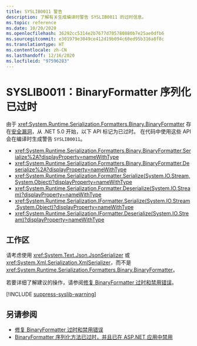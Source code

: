 ```yaml
---
title: SYSLIB0011 警告
description: 了解有关生成编译时警告 SYSLIB0011 的过时信息。
ms.topic: reference
ms.date: 10/20/2020
ms.openlocfilehash: 36292cc5314e2b7677d705780880b7e25ae0dfb6
ms.sourcegitcommit: e301979e3049ce412d19b094c60ed95b316a8f8c
ms.translationtype: HT
ms.contentlocale: zh-CN
ms.lasthandoff: 12/16/2020
ms.locfileid: "97596283"
---
```

# <a name="syslib0011-binaryformatter-serialization-is-obsolete"></a>SYSLIB0011：BinaryFormatter 序列化已过时

由于 <xref:System.Runtime.Serialization.Formatters.Binary.BinaryFormatter> 存在[安全漏洞](../../../standard/serialization/binaryformatter-security-guide.md#binaryformatter-security-vulnerabilities)，从 .NET 5.0 开始，以下 API 标记为已过时。 在代码中使用这些 API 会在编译时生成警告 `SYSLIB0011`。

- <xref:System.Runtime.Serialization.Formatters.Binary.BinaryFormatter.Serialize%2A?displayProperty=nameWithType>
- <xref:System.Runtime.Serialization.Formatters.Binary.BinaryFormatter.Deserialize%2A?displayProperty=nameWithType>
- <xref:System.Runtime.Serialization.Formatter.Serialize(System.IO.Stream,System.Object)?displayProperty=nameWithType>
- <xref:System.Runtime.Serialization.Formatter.Deserialize(System.IO.Stream)?displayProperty=nameWithType>
- <xref:System.Runtime.Serialization.IFormatter.Serialize(System.IO.Stream,System.Object)?displayProperty=nameWithType>
- <xref:System.Runtime.Serialization.IFormatter.Deserialize(System.IO.Stream)?displayProperty=nameWithType>

## <a name="workarounds"></a>工作区

请考虑使用 <xref:System.Text.Json.JsonSerializer> 或 <xref:System.Xml.Serialization.XmlSerializer>，而不是 <xref:System.Runtime.Serialization.Formatters.Binary.BinaryFormatter>。

若要详细了解建议的操作，请参阅[修复 BinaryFormatter 过时和禁用错误](https://aka.ms/binaryformatter)。

[!INCLUDE [suppress-syslib-warning](../../../../includes/suppress-syslib-warning.md)]

## <a name="see-also"></a>另请参阅

- [修复 BinaryFormatter 过时和禁用错误](https://aka.ms/binaryformatter)
- [BinaryFormatter 序列化方法已过时，并且已在 ASP.NET 应用中禁用](../core-libraries/5.0/binaryformatter-serialization-obsolete.md)
